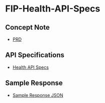 # FIP-Health-API-Specs
## Concept Note

- [PRD](https://github.com/Sahamati/FIP-Health-API-Specs/blob/main/Concept%20Note.md)

## API Specifications

- [Health API Specs](https://github.com/Sahamati/FIP-Health-API-Specs/blob/main/Health%20API%20Specs.json)

## Sample Response

- [Sample Response JSON](https://github.com/Sahamati/FIP-Health-API-Specs/blob/main/Sample%20response.json)
